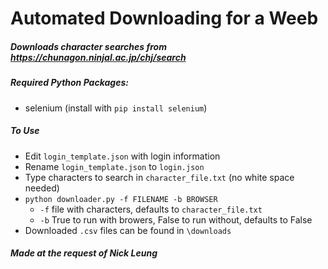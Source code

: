 # Automated Downloading for a Weeb
##### Downloads character searches from https://chunagon.ninjal.ac.jp/chj/search

##### Required Python Packages:
* selenium (install with `pip install selenium`)

##### To Use
* Edit `login_template.json` with login information
* Rename `login_template.json` to `login.json`
* Type characters to search in `character_file.txt` (no white space needed)
* `python downloader.py -f FILENAME -b BROWSER`
    * `-f` file with characters, defaults to `character_file.txt`
    * `-b` True to run with browers, False to run without, defaults to False
* Downloaded `.csv` files can be found in `\downloads`

##### Made at the request of Nick Leung